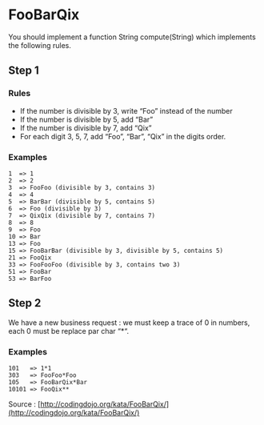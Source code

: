 
# FooBarQix


You should implement a function String compute(String) which implements the following rules.

## Step 1

### Rules

-   If the number is divisible by 3, write “Foo” instead of the number
-   If the number is divisible by 5, add “Bar”
-   If the number is divisible by 7, add “Qix”
-   For each digit 3, 5, 7, add “Foo”, “Bar”, “Qix” in the digits order.

### Examples

```
1  => 1
2  => 2
3  => FooFoo (divisible by 3, contains 3)
4  => 4
5  => BarBar (divisible by 5, contains 5)
6  => Foo (divisible by 3)
7  => QixQix (divisible by 7, contains 7)
8  => 8
9  => Foo
10 => Bar
13 => Foo
15 => FooBarBar (divisible by 3, divisible by 5, contains 5)
21 => FooQix
33 => FooFooFoo (divisible by 3, contains two 3)
51 => FooBar
53 => BarFoo

```

## Step 2

We have a new business request : we must keep a trace of 0 in numbers, each 0 must be replace par char “*“.

### Examples

```
101   => 1*1
303   => FooFoo*Foo
105   => FooBarQix*Bar
10101 => FooQix**
```

Source : [http://codingdojo.org/kata/FooBarQix/](http://codingdojo.org/kata/FooBarQix/)